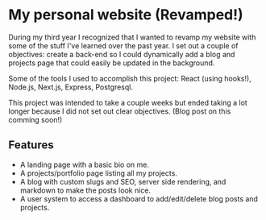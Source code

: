 # My personal website (Revamped!)

During my third year I recognized that I wanted to revamp my website with some of the stuff I've learned over the past year. I set out a couple of objectives: create a back-end so I could dynamically add a blog and projects page that could easily be updated in the background.

Some of the tools I used to accomplish this project: React (using hooks!), Node.js, Next.js, Express, Postgresql.

This project was intended to take a couple weeks but ended taking a lot longer because I did not set out clear objectives. (Blog post on this comming soon!)

## Features

* A landing page with a basic bio on me.
* A projects/portfolio page listing all my projects.
* A blog with custom slugs and SEO, server side rendering, and markdown to make the posts look nice.
* A user system to access a dashboard to add/edit/delete blog posts and projects.